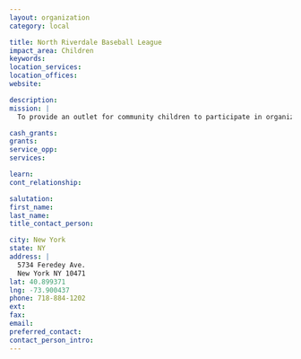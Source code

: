 ```yaml
---
layout: organization
category: local

title: North Riverdale Baseball League
impact_area: Children
keywords: 
location_services: 
location_offices: 
website: 

description: 
mission: |
  To provide an outlet for community children to participate in organized sports.

cash_grants: 
grants: 
service_opp: 
services: 

learn: 
cont_relationship: 

salutation: 
first_name: 
last_name: 
title_contact_person: 

city: New York
state: NY
address: |
  5734 Feredey Ave.  
  New York NY 10471
lat: 40.899371
lng: -73.900437
phone: 718-884-1202
ext: 
fax: 
email: 
preferred_contact: 
contact_person_intro: 
---
```

